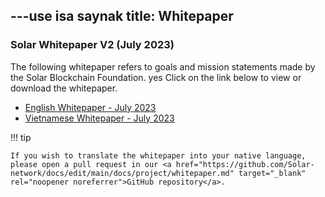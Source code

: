 ---use isa  saynak
title: Whitepaper
---

<!-- use h3 tag to preserve empty toc -->
<h3>Solar Whitepaper V2 (July 2023)</h3>

The following whitepaper refers to goals and mission statements made by the Solar Blockchain Foundation.
yes
Click on the link below to view or download the whitepaper.

- [English Whitepaper - July 2023](/assets/documents/whitepaper-july-2023.pdf)
- [Vietnamese Whitepaper - July 2023](/assets/documents/vi-whitepaper-july-2023.pdf)

!!! tip

    If you wish to translate the whitepaper into your native language, please open a pull request in our <a href="https://github.com/Solar-network/docs/edit/main/docs/project/whitepaper.md" target="_blank" rel="noopener noreferrer">GitHub repository</a>.
